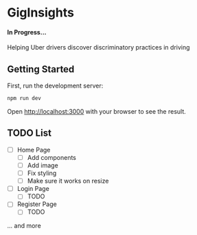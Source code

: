 # GigInsights

#### In Progress...

Helping Uber drivers discover discriminatory practices in driving

## Getting Started

First, run the development server:

```bash
npm run dev
```

Open [http://localhost:3000](http://localhost:3000) with your browser to see the result.

## TODO List

- [ ] Home Page
  - [ ] Add components
  - [ ] Add image
  - [ ] Fix styling
  - [ ] Make sure it works on resize
- [ ] Login Page
  - [ ] TODO
- [ ] Register Page
  - [ ] TODO

... and more
